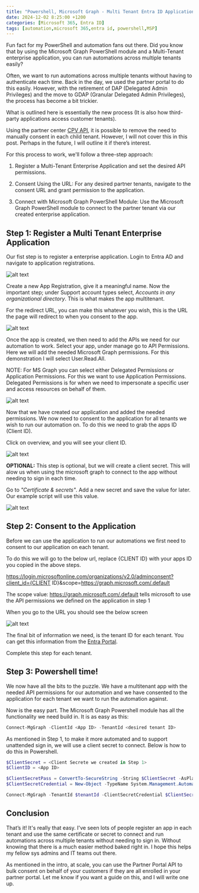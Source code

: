 ```yaml
---
title: "Powershell, Microsoft Graph - Multi Tenant Entra ID Application for Multi Tenant Automations"
date: 2024-12-02 8:25:00 +1200
categories: [Microsoft 365, Entra ID]
tags: [automation,microsoft 365,entra id, powershell,MSP]
---
```


Fun fact for my PowerShell and automation fans out there. Did you know that by using the Microsoft Graph PowerShell module and a Multi-Tenant enterprise application, you can run automations across multiple tenants easily? 

Often, we want to run automations across multiple tenants without having to authenticate each time. Back in the day, we used the partner portal to do this easily. However, with the retirement of DAP (Delegated Admin Privileges) and the move to GDAP (Granular Delegated Admin Privileges), the process has become a bit trickier.

What is outlined here is essentially the new process (It is also how third-party applications access customer tenants).

Using the partner center [CPV API](https://learn.microsoft.com/en-us/partner-center/developer/control-panel-vendor-apis), it is possible to remove the need to manually consent in each child tenant. However, I will not cover this in this post. Perhaps in the future, I will outline it if there’s interest.

For this process to work, we'll follow a three-step approach:

1) Register a Multi-Tenant Enterprise Application and set the desired API permissions.

2) Consent Using the URL: For any desired partner tenants, navigate to the consent URL and grant permission to the application.

3) Connect with Microsoft Graph PowerShell Module: Use the Microsoft Graph PowerShell module to connect to the partner tenant via our created enterprise application.

## Step 1: Register a Multi Tenant Enterprise Application

Our fist step is to register a enterprise application. Login to Entra AD and navigate to application registrations.

![alt text](/assets/images/2024/App_Registration.png)

Create a new App Registration, give it a meaningful name. Now the important step; under Support account types select, *Accounts in any organizational directory*. This is what makes the app multitenant.

For the redirect URL, you can make this whatever you wish, this is the URL the page will redirect to when you consent to the app.

![alt text](/assets/images/2024/Create_Multitenant_App_Registration.png)

Once the app is created, we then need to add the APIs we need for our automation to work. Select your app, under manage go to API Permissions. Here we will add the needed Microsoft Graph permissions. For this demonstration I will select User.Read.All.

NOTE: For MS Graph you can select either Delegated Permissions or Application Permissions. For this we want to use Application Permissions. Delegated Permissions is for when we need to impersonate a specific user and access resources on behalf of them.

![alt text](/assets/images/2024/App_Registration_API_Permissions.png)

Now that we have created our application and added the needed permissions. We now need to consent to the application for all tenants we wish to run our automation on. To do this we need to grab the apps ID (Client ID).

Click on overview, and you will see your client ID.

![alt text](/assets/images/2024/App_ClientID.png)

**OPTIONAL:** This step is optional, but we will create a client secret. This will alow us when using the microsoft graph to connect to the app without needing to sign in each time.

Go to *"Certificate & secrets"*. Add a new secret and save the value for later. Our example script will use this value.

![alt text](/assets/images/2024/App_Registartion_Client_Secret.png)


## Step 2: Consent to the Application

Before we can use the application to run our automations we first need to consent to our application on each tenant.

To do this we will go to the below url, replace {CLIENT ID} with your apps ID you copied in the above steps.

https://login.microsoftonline.com/organizations/v2.0/adminconsent?client_id={CLIENT ID}&scope=https://graph.microsoft.com/.default

The scope value: https://graph.microsoft.com/.default tells microsoft to use the API permissions we defined on the application in step 1

When you go to the URL you should see the below screen

![alt text](/assets/images/2024/Consent_App.png)

The final bit of information we need, is the tenant ID for each tenant. You can get this information from the [Entra Portal](https://entra.microsoft.com).

Complete this step for each tenant.

## Step 3: Powershell time!

We now have all the bits to the puzzle. We have a multitenant app with the needed API permissions for our automation and we have consented to the application for each tenant we want to run the automation against.

Now is the easy part. The Microsoft Graph Powershell module has all the functionality we need build in. It is as easy as this:

```powershell
Connect-MgGraph -ClientId <App ID> -TenantId <desired tenant ID>
```

As mentioned in Step 1, to make it more automated and to support unattended sign in, we will use a client secret to connect. Below is how to do this in Powershell.

```powershell
$ClientSecret = <Client Secrete we created in Step 1>
$ClientID = <App ID>

$ClientSecretPass = ConvertTo-SecureString -String $ClientSecret -AsPlainText -Force
$ClientSecretCredential = New-Object -TypeName System.Management.Automation.PSCredential -ArgumentList $ClientId, $ClientSecretPass

Connect-MgGraph -TenantId $tenantId -ClientSecretCredential $ClientSecretCredential -NoWelcome
```

## Conclusion

That’s it! It's really that easy. I've seen lots of people register an app in each tenant and use the same certificate or secret to connect and run automations across multiple tenants without needing to sign in. Without knowing that there is a much easier method baked right in. I hope this helps my fellow sys admins and IT teams out there. 

As mentioned in the intro, at scale, you can use the Partner Portal API to bulk consent on behalf of your customers if they are all enrolled in your partner portal. Let me know if you want a guide on this, and I will write one up.